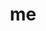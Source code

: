 ---
layout: home

title: me

hero:
  name: Saluton
  text: Bonvenon al
  tagline: 👋 你好，欢迎来到，我的个人网站.
  image:
    src: /logo-with-shadow.svg
    alt: logo
  actions:
    - theme: brand
      text: Show
      link: /life/
    - theme: alt
      text: View on GitHub
      link: https://github.com/warmthsea/vitepress-starter

features:
  - icon: 📌
    title: With me 
    details: 💜 Hello，My nickname is WarmthSea/温暖海，I am an software developer currently based in China  Chengdu/中国 成都 🌏. My English is not good，I am trying to learn.
  - icon: ✏️
    title: Content 
    details: I will write some blogs on the site，share some life. Other？I haven't thought about it yet 💭.
  - icon: 🎈
    details: I often play 🏓. Sometimes，I play games 🎮，like to play 王者荣耀/Honor of Kings，on android platform(🆔:总是孩子气)，14 seasons 🏆.
---